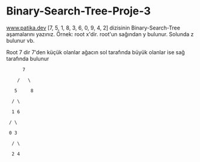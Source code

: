 # Binary-Search-Tree-Proje-3
 www.patika.dev
[7, 5, 1, 8, 3, 6, 0, 9, 4, 2] dizisinin Binary-Search-Tree aşamalarını yazınız.
Örnek: root x'dir. root'un sağından y bulunur. Solunda z bulunur vb.

Root 7 dir 7'den küçük olanlar ağacın sol tarafında büyük olanlar ise sağ tarafında bulunur
    
          7
   
        /   \
   
       5     8
  
      / \
  
      1 6
 
     / \
 
     0 3
 
      / \
 
      2 4
